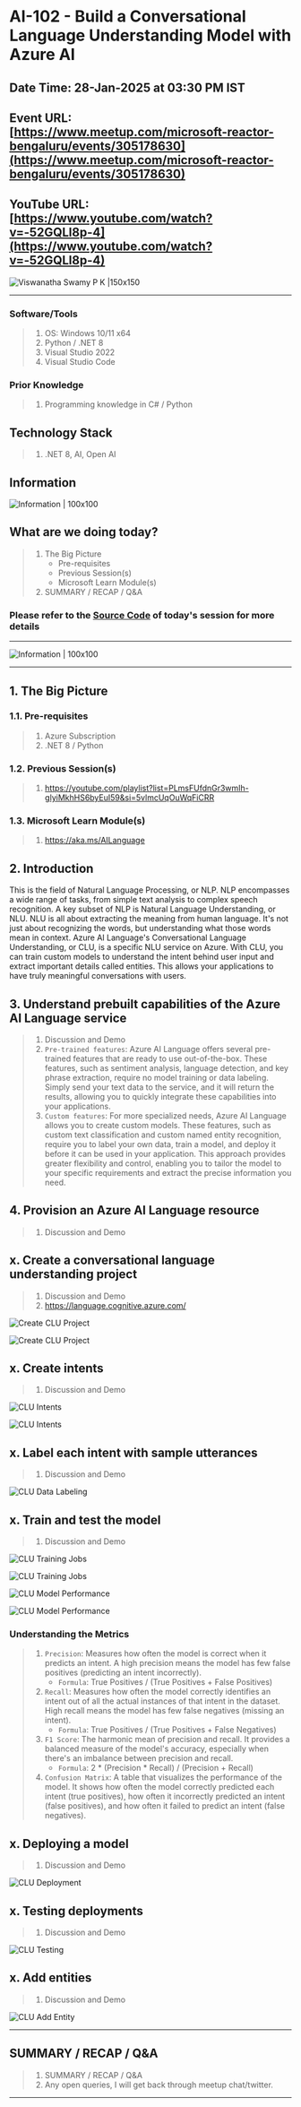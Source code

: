# AI-102 - Build a Conversational Language Understanding Model with Azure AI

## Date Time: 28-Jan-2025 at 03:30 PM IST

## Event URL: [https://www.meetup.com/microsoft-reactor-bengaluru/events/305178630](https://www.meetup.com/microsoft-reactor-bengaluru/events/305178630)

## YouTube URL: [https://www.youtube.com/watch?v=-52GQLl8p-4](https://www.youtube.com/watch?v=-52GQLl8p-4)

![Viswanatha Swamy P K |150x150](./Documentation/Images/ViswanathaSwamyPK.PNG)

---

### Software/Tools

> 1. OS: Windows 10/11 x64
> 1. Python / .NET 8
> 1. Visual Studio 2022
> 1. Visual Studio Code

### Prior Knowledge

> 1. Programming knowledge in C# / Python

## Technology Stack

> 1. .NET 8, AI, Open AI

## Information

![Information | 100x100](../Documentation/Images/Information.PNG)

## What are we doing today?

> 1. The Big Picture
>    - Pre-requisites
>    - Previous Session(s)
>    - Microsoft Learn Module(s)
> 1. SUMMARY / RECAP / Q&A

### Please refer to the [**Source Code**](https://github.com/Swamy-s-Tech-Skills-Academy/learn-ai-102-code) of today's session for more details

---

![Information | 100x100](../Documentation/Images/SeatBelt.PNG)

---

## 1. The Big Picture

### 1.1. Pre-requisites

> 1. Azure Subscription
> 1. .NET 8 / Python

### 1.2. Previous Session(s)

> 1. <https://youtube.com/playlist?list=PLmsFUfdnGr3wmIh-glyiMkhHS6byEuI59&si=5vlmcUqOuWqFiCRR>

### 1.3. Microsoft Learn Module(s)

> 1. <https://aka.ms/AILanguage>

## 2. Introduction

This is the field of Natural Language Processing, or NLP. NLP encompasses a wide range of tasks, from simple text analysis to complex speech recognition. A key subset of NLP is Natural Language Understanding, or NLU. NLU is all about extracting the meaning from human language. It's not just about recognizing the words, but understanding what those words mean in context. Azure AI Language's Conversational Language Understanding, or CLU, is a specific NLU service on Azure. With CLU, you can train custom models to understand the intent behind user input and extract important details called entities. This allows your applications to have truly meaningful conversations with users.

## 3. Understand prebuilt capabilities of the Azure AI Language service

> 1. Discussion and Demo
> 1. `Pre-trained features`: Azure AI Language offers several pre-trained features that are ready to use out-of-the-box. These features, such as sentiment analysis, language detection, and key phrase extraction, require no model training or data labeling. Simply send your text data to the service, and it will return the results, allowing you to quickly integrate these capabilities into your applications.
> 1. `Custom features`: For more specialized needs, Azure AI Language allows you to create custom models. These features, such as custom text classification and custom named entity recognition, require you to label your own data, train a model, and deploy it before it can be used in your application. This approach provides greater flexibility and control, enabling you to tailor the model to your specific requirements and extract the precise information you need.

## 4. Provision an Azure AI Language resource

> 1. Discussion and Demo

## x. Create a conversational language understanding project

> 1. Discussion and Demo
> 1. <https://language.cognitive.azure.com/>

![Create CLU Project](./Documentation/Images/Create_CLU_Project.PNG)

![Create CLU Project](./Documentation/Images/Create_CLU_Project_1.PNG)

## x. Create intents

> 1. Discussion and Demo

![CLU Intents](./Documentation/Images/CLU_Intents_1.PNG)

![CLU Intents](./Documentation/Images/CLU_Intents_2.PNG)

## x. Label each intent with sample utterances

> 1. Discussion and Demo

![CLU Data Labeling](./Documentation/Images/CLU_DataLabeling_1.PNG)

## x. Train and test the model

> 1. Discussion and Demo

![CLU Training Jobs](./Documentation/Images/CLU_TrainingJobs_1.PNG)

![CLU Training Jobs](./Documentation/Images/CLU_TrainingJobs_2.PNG)

![CLU Model Performance](./Documentation/Images/CLU_ModelPerformance_1.PNG)

![CLU Model Performance](./Documentation/Images/CLU_ModelPerformance_2.PNG)

### Understanding the Metrics

> 1. `Precision`: Measures how often the model is correct when it predicts an intent. A high precision means the model has few false positives (predicting an intent incorrectly).
>    - `Formula`: True Positives / (True Positives + False Positives)
> 1. `Recall`: Measures how often the model correctly identifies an intent out of all the actual instances of that intent in the dataset. High recall means the model has few false negatives (missing an intent).
>    - `Formula`: True Positives / (True Positives + False Negatives)
> 1. `F1 Score`: The harmonic mean of precision and recall. It provides a balanced measure of the model's accuracy, especially when there's an imbalance between precision and recall.
>    - `Formula`: 2 \* (Precision \* Recall) / (Precision + Recall)
> 1. `Confusion Matrix`: A table that visualizes the performance of the model. It shows how often the model correctly predicted each intent (true positives), how often it incorrectly predicted an intent (false positives), and how often it failed to predict an intent (false negatives).

## x. Deploying a model

> 1. Discussion and Demo

![CLU Deployment](./Documentation/Images/CLU_Deployment_1.PNG)

## x. Testing deployments

> 1. Discussion and Demo

![CLU Testing](./Documentation/Images/CLU_Testing_1.PNG)

## x. Add entities

> 1. Discussion and Demo

![CLU Add Entity](./Documentation/Images/CLU_AddEntity_1.PNG)

---

## SUMMARY / RECAP / Q&A

> 1. SUMMARY / RECAP / Q&A
> 2. Any open queries, I will get back through meetup chat/twitter.

---
